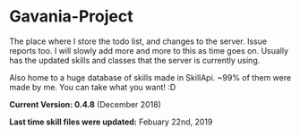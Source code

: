 # Gavania-Project
The place where I store the todo list, and changes to the server. Issue reports too.
I will slowly add more and more to this as time goes on. 
Usually has the updated skills and classes that the server is currently using.

Also home to a huge database of skills made in SkillApi. ~99% of them were made by me. 
You can take what you want! :D

**Current Version: 0.4.8** (December 2018)

**Last time skill files were updated:** Febuary 22nd, 2019
